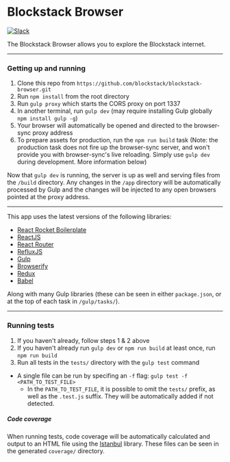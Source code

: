 Blockstack Browser
============

[![Slack](http://chat.blockstack.org/badge.svg)](http://chat.blockstack.org/)

The Blockstack Browser allows you to explore the Blockstack internet.

---

### Getting up and running

1. Clone this repo from `https://github.com/blockstack/blockstack-browser.git`
2. Run `npm install` from the root directory
3. Run `gulp proxy` which starts the CORS proxy on port 1337
4. In another terminal, run `gulp dev` (may require installing Gulp globally `npm install gulp -g`)
5. Your browser will automatically be opened and directed to the browser-sync proxy address
6. To prepare assets for production, run the `npm run build` task (Note: the production task does not fire up the browser-sync server, and won't provide you with browser-sync's live reloading. Simply use `gulp dev` during development. More information below)

Now that `gulp dev` is running, the server is up as well and serving files from the `/build` directory. Any changes in the `/app` directory will be automatically processed by Gulp and the changes will be injected to any open browsers pointed at the proxy address.

---

This app uses the latest versions of the following libraries:

- [React Rocket Boilerplate](https://github.com/jakemmarsh/react-rocket-boilerplate)
- [ReactJS](https://github.com/facebook/react)
- [React Router](https://github.com/rackt/react-router)
- [RefluxJS](https://github.com/spoike/refluxjs)
- [Gulp](http://gulpjs.com/)
- [Browserify](http://browserify.org/)
- [Redux](https://github.com/reactjs/redux)
- [Babel](https://github.com/babel/babel)

Along with many Gulp libraries (these can be seen in either `package.json`, or at the top of each task in `/gulp/tasks/`).

---

### Running tests

1. If you haven't already, follow steps 1 & 2 above
2. If you haven't already run `gulp dev` or `npm run build` at least once, run `npm run build`
3. Run all tests in the `tests/` directory with the `gulp test` command
  * A single file can be run by specifing an `-f` flag: `gulp test -f <PATH_TO_TEST_FILE>`
    * In the `PATH_TO_TEST_FILE`, it is possible to omit the `tests/` prefix, as well as the `.test.js` suffix. They will be automatically added if not detected.

##### Code coverage

When running tests, code coverage will be automatically calculated and output to an HTML file using the [Istanbul](https://github.com/gotwarlost/istanbul) library. These files can be seen in the generated `coverage/` directory.
